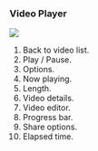 ### Video Player

![](http://static.energysistem.com/images/manuals/42689/57f378e6ddff5.jpg)

1. Back to video list.
2. Play / Pause.
3. Options.
4. Now playing.
5. Length.
6. Video details.
7. Video editor.
8. Progress bar.
9. Share options.
10. Elapsed time.
